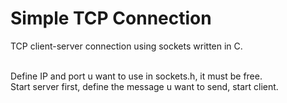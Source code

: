 # Simple TCP Connection

TCP client-server connection using sockets written in C.</br></br>

Define IP and port u want to use in sockets.h, it must be free.</br>
Start server first, define the message u want to send, start client.
